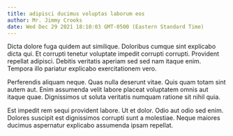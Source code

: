 ```yaml
---
title: adipisci ducimus voluptas laborum eos
author: Mr. Jimmy Crooks
date: Wed Dec 29 2021 18:10:03 GMT-0500 (Eastern Standard Time)
---
```

Dicta dolore fuga quidem aut similique. Doloribus cumque sint explicabo dicta qui. Et corrupti tenetur voluptate impedit corrupti corrupti. Provident repellat adipisci. Debitis veritatis aperiam sed sed nam itaque enim. Tempora illo pariatur explicabo exercitationem vero.

 Perferendis aliquam neque. Quas nulla deserunt vitae. Quis quam totam sint autem aut. Enim assumenda velit labore placeat voluptatem omnis aut itaque quae. Dignissimos ut soluta veritatis numquam ratione sit nihil quia.

 Est impedit rem sequi provident labore. Ut et dolor. Odio aut odio sed enim. Dolores suscipit est dignissimos corrupti sunt a molestiae. Neque maiores ducimus aspernatur explicabo assumenda ipsam repellat.